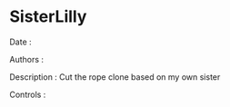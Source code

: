 # SisterLilly
Date :

Authors :

Description :
Cut the rope clone based on my own sister

Controls :
